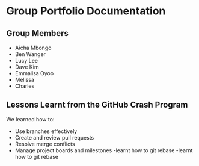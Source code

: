 # Group Portfolio Documentation

## Group Members

- Aicha Mbongo
- Ben Wanger
- Lucy Lee
- Dave Kim
- Emmalisa Oyoo
- Melissa
- Charles


## Lessons Learnt from the GitHub Crash Program

We learned how to:

- Use branches effectively
- Create and review pull requests
- Resolve merge conflicts
- Manage project boards and milestones
-learnt how to git rebase
-learnt how to git rebase
